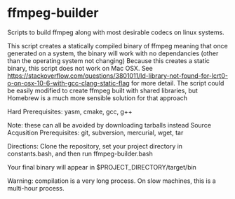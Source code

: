 ffmpeg-builder
==============

Scripts to build ffmpeg along with most desirable codecs on linux systems.

This script creates a statically compiled binary of ffmpeg meaning that once generated on a system, the binary will work with no dependancies (other than the operating system not changing)
Because this creates a static binary, this script does not work on Mac OSX.
See https://stackoverflow.com/questions/3801011/ld-library-not-found-for-lcrt0-o-on-osx-10-6-with-gcc-clang-static-flag for more detail.
The script could be easily modified to create ffmpeg built with shared libraries, but Homebrew is a much more sensible solution for that approach


Hard Prerequisites: yasm, cmake, gcc, g++

Note: these can all be avoided by downloading tarballs instead
Source Acqusition Prerequisites: git, subversion, mercurial, wget, tar

Directions:
Clone the repository, set your project directory in constants.bash, and then run ffmpeg-builder.bash

Your final binary will appear in $PROJECT_DIRECTORY/target/bin

Warning: compilation is a very long process. On slow machines, this is a multi-hour process.
